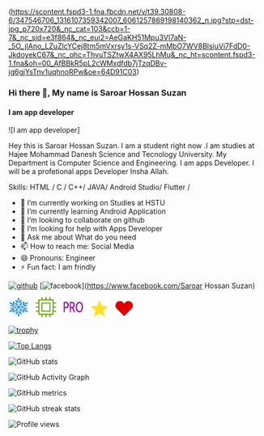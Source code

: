 (https://scontent.fspd3-1.fna.fbcdn.net/v/t39.30808-6/347546706_1316107359342007_6061257869198140362_n.jpg?stp=dst-jpg_p720x720&_nc_cat=103&ccb=1-7&_nc_sid=e3f864&_nc_eui2=AeGaKH51Mpu3Vl7aN-_5O_jlAno_LZuZlcYCej8tm5mVxrsy1s-VSq2Z-mMbO7WV8BlsiuVi7FdD0-JkdoyekC67&_nc_ohc=ThvuTSZtwX4AX95LhMu&_nc_ht=scontent.fspd3-1.fna&oh=00_AfBBkR5pL2cWMxdfdb7jTzqDBv-jg6gjYsTnv1uqhnoRPw&oe=64D91C03)


### Hi there 👋, My name is Saroar Hossan Suzan
#### I am app developer
![I am app developer]

Hey this is Saroar Hossan Suzan. I am a student right now .I am studies at Hajee Mohammad Danesh Science and Tecnology University. My Department is  Computer Science and Engineering. I am apps Developer. I will be a profetional apps Developer Insha Allah. 

Skills:  HTML / C / C++/  JAVA/ Android Studio/  Flutter / 

- 🔭 I’m currently working on Studies at HSTU 
- 🌱 I’m currently learning Android Application 
- 👯 I’m looking to collaborate on github 
- 🤔 I’m looking for help with Apps Developer 
- 💬 Ask me about What do you need 
- 📫 How to reach me: Social Media 
- 😄 Pronouns: Engineer 
- ⚡ Fun fact: I am frindly 


[<img src='https://cdn.jsdelivr.net/npm/simple-icons@3.0.1/icons/github.svg' alt='github' height='40'>](https://github.com/SaroarSuzan)  [<img src='https://cdn.jsdelivr.net/npm/simple-icons@3.0.1/icons/facebook.svg' alt='facebook' height='40'>](https://www.facebook.com/Saroar Hossan Suzan)  

<a href='https://archiveprogram.github.com/'><img src='https://raw.githubusercontent.com/acervenky/animated-github-badges/master/assets/acbadge.gif' width='40' height='40'></a> <a href='https://docs.github.com/en/developers'><img src='https://raw.githubusercontent.com/acervenky/animated-github-badges/master/assets/devbadge.gif' width='40' height='40'></a> <a href='https://github.com/pricing'><img src='https://raw.githubusercontent.com/acervenky/animated-github-badges/master/assets/pro.gif' width='40' height='40'></a> <a href='https://stars.github.com/'><img src='https://raw.githubusercontent.com/acervenky/animated-github-badges/master/assets/starbadge.gif' width='35' height='35'></a> <a href='https://docs.github.com/en/github/supporting-the-open-source-community-with-github-sponsors'><img src='https://raw.githubusercontent.com/acervenky/animated-github-badges/master/assets/sponsorbadge.gif' width='35' height='35'></a> 

[![trophy](https://github-profile-trophy.vercel.app/?username=SaroarSuzan)](https://github.com/ryo-ma/github-profile-trophy)

[![Top Langs](https://github-readme-stats.vercel.app/api/top-langs/?username=SaroarSuzan)](https://github.com/anuraghazra/github-readme-stats)

![GitHub stats](https://github-readme-stats.vercel.app/api?username=SaroarSuzan&show_icons=true)  

![GitHub Activity Graph](https://activity-graph.herokuapp.com/graph?username=SaroarSuzan)  

![GitHub metrics](https://metrics.lecoq.io/SaroarSuzan)  

![GitHub streak stats](https://streak-stats.demolab.com/?user=SaroarSuzan)  

![Profile views](https://gpvc.arturio.dev/SaroarSuzan)  
